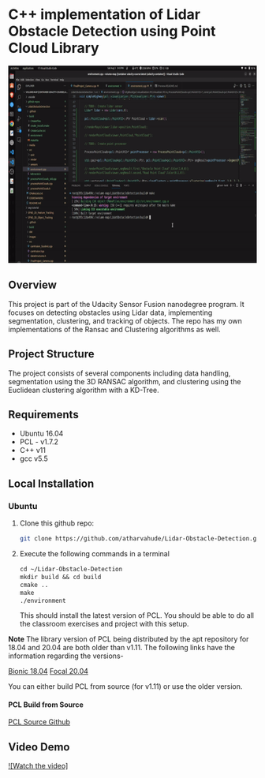 # C++ implementation of Lidar Obstacle Detection using Point Cloud Library

<img src="media/demo2.gif" width="700" height="400" />

## Overview

This project is part of the Udacity Sensor Fusion nanodegree program. It focuses on detecting obstacles using Lidar data, implementing segmentation, clustering, and tracking of objects. The repo has my own implementations of the Ransac and Clustering algorithms as well.

## Project Structure

The project consists of several components including data handling, segmentation using the 3D RANSAC algorithm, and clustering using the Euclidean clustering algorithm with a KD-Tree.

## Requirements

* Ubuntu 16.04
* PCL - v1.7.2
* C++ v11
* gcc v5.5

## Local Installation

### Ubuntu 

1. Clone this github repo:

   ```sh
   git clone https://github.com/atharvahude/Lidar-Obstacle-Detection.git
   ```

2. Execute the following commands in a terminal

   ```shell
   cd ~/Lidar-Obstacle-Detection
   mkdir build && cd build
   cmake ..
   make
   ./environment
   ```

   This should install the latest version of PCL. You should be able to do all the classroom exercises and project with this setup.
   
**Note** The library version of PCL being distributed by the apt repository for 18.04 and 20.04 are both older than v1.11. The following links have the information regarding the versions-

[Bionic 18.04](https://www.ubuntuupdates.org/package/core/bionic/universe/updates/libpcl-dev)
[Focal 20.04](https://www.ubuntuupdates.org/package/core/focal/universe/base/libpcl-dev)

You can either build PCL from source (for v1.11) or use the older version.

#### PCL Build from Source
[PCL Source Github](https://github.com/PointCloudLibrary/pcl)

## Video Demo

[![Watch the video]](https://youtu.be/vKiNVd3vQqM)